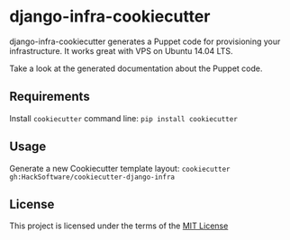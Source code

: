 django-infra-cookiecutter
=========================

django-infra-cookiecutter generates a Puppet code for provisioning your infrastructure. It works great with VPS on Ubuntu 14.04 LTS.

Take a look at the generated documentation about the Puppet code.

Requirements
------------
Install `cookiecutter` command line: `pip install cookiecutter`

Usage
-----
Generate a new Cookiecutter template layout: `cookiecutter gh:HackSoftware/cookiecutter-django-infra`    

License
-------
This project is licensed under the terms of the [MIT License](/LICENSE)
